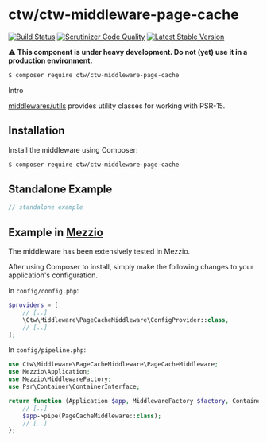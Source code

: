 # ctw/ctw-middleware-page-cache

[![Build Status](https://scrutinizer-ci.com/g/jonathanmaron/ctw-middleware-page-cache/badges/build.png?b=master)](https://scrutinizer-ci.com/g/jonathanmaron/ctw-middleware-page-cache/build-status/master)
[![Scrutinizer Code Quality](https://scrutinizer-ci.com/g/jonathanmaron/ctw-middleware-page-cache/badges/quality-score.png?b=master)](https://scrutinizer-ci.com/g/jonathanmaron/ctw-middleware-page-cache/?branch=master)
[![Latest Stable Version](https://poser.pugx.org/ctw/ctw-middleware-page-cache/v/stable)](https://packagist.org/packages/ctw/ctw-middleware-page-cache)

:warning: **This component is under heavy development. Do not (yet) use it in a production environment.**

```bash
$ composer require ctw/ctw-middleware-page-cache
```
Intro

[middlewares/utils](https://packagist.org/packages/middlewares/utils) provides utility classes for working with PSR-15.

## Installation

Install the middleware using Composer:

```bash
$ composer require ctw/ctw-middleware-page-cache
```

## Standalone Example

```php
// standalone example
```

## Example in [Mezzio](https://docs.mezzio.dev/)

The middleware has been extensively tested in Mezzio.

After using Composer to install, simply make the following changes to your application's configuration.

In `config/config.php`:

```php
$providers = [
    // [..]
    \Ctw\Middleware\PageCacheMiddleware\ConfigProvider::class,
    // [..]    
];
```

In `config/pipeline.php`:

```php
use Ctw\Middleware\PageCacheMiddleware\PageCacheMiddleware;
use Mezzio\Application;
use Mezzio\MiddlewareFactory;
use Psr\Container\ContainerInterface;

return function (Application $app, MiddlewareFactory $factory, ContainerInterface $container): void {
    // [..]
    $app->pipe(PageCacheMiddleware::class);
    // [..]
};
```

